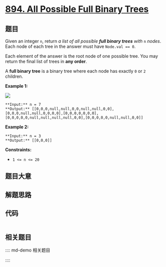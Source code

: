 # [894. All Possible Full Binary Trees](https://leetcode.com/problems/all-possible-full-binary-trees)

## 题目

Given an integer `n`, return _a list of all possible **full binary trees**
with_ `n` _nodes_. Each node of each tree in the answer must have `Node.val ==
0`.

Each element of the answer is the root node of one possible tree. You may
return the final list of trees in **any order**.

A **full binary tree** is a binary tree where each node has exactly `0` or `2`
children.



**Example 1:**

![](https://s3-lc-upload.s3.amazonaws.com/uploads/2018/08/22/fivetrees.png)

    
    
    **Input:** n = 7
    **Output:** [[0,0,0,null,null,0,0,null,null,0,0],[0,0,0,null,null,0,0,0,0],[0,0,0,0,0,0,0],[0,0,0,0,0,null,null,null,null,0,0],[0,0,0,0,0,null,null,0,0]]
    

**Example 2:**

    
    
    **Input:** n = 3
    **Output:** [[0,0,0]]
    



**Constraints:**

  * `1 <= n <= 20`


## 题目大意

## 解题思路

## 代码

```javascript

```

## 相关题目

:::: md-demo 相关题目

::::

